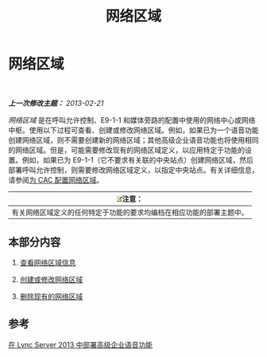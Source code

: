 ﻿---
title: 网络区域
TOCTitle: 网络区域
ms:assetid: 1818e9d2-bbb7-420a-93ea-4c3da3a55ad3
ms:mtpsurl: https://technet.microsoft.com/zh-cn/library/JJ687979(v=OCS.15)
ms:contentKeyID: 49888316
ms.date: 05/19/2016
mtps_version: v=OCS.15
ms.translationtype: HT
---

# 网络区域

 

_**上一次修改主题：** 2013-02-21_

*网络区域* 是在呼叫允许控制、E9-1-1 和媒体旁路的配置中使用的网络中心或网络中枢。使用以下过程可查看、创建或修改网络区域。例如，如果已为一个语音功能创建网络区域，则不需要创建新的网络区域；其他高级企业语音功能也将使用相同的网络区域。但是，可能需要修改现有的网络区域定义，以应用特定于功能的设置。例如，如果已为 E9-1-1（它不要求有关联的中央站点）创建网络区域，然后部署呼叫允许控制，则需要修改网络区域定义，以指定中央站点。有关详细信息，请参阅[为 CAC 配置网络区域](lync-server-2013-configure-network-regions-for-cac.md)。

<table>
<thead>
<tr class="header">
<th><img src="images/Dn783119.note(OCS.15).gif" title="note" alt="note" />注意：</th>
</tr>
</thead>
<tbody>
<tr class="odd">
<td>有关网络区域定义的任何特定于功能的要求均编档在相应功能的部署主题中。</td>
</tr>
</tbody>
</table>


## 本部分内容

1.  [查看网络区域信息](lync-server-2013-viewing-network-region-information.md)

2.  [创建或修改网络区域](lync-server-2013-creating-or-modifying-network-regions.md)

3.  [删除现有的网络区域](lync-server-2013-deleting-existing-network-regions.md)

## 参考

[在 Lync Server 2013 中部署高级企业语音功能](lync-server-2013-deploying-advanced-enterprise-voice-features.md)

